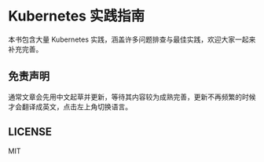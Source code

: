 # Kubernetes 实践指南

本书包含大量 Kubernetes 实践，涵盖许多问题排查与最佳实践，欢迎大家一起来补充完善。

## 免责声明

通常文章会先用中文起草并更新，等待其内容较为成熟完善，更新不再频繁的时候才会翻译成英文，点击左上角切换语言。

## LICENSE

MIT


